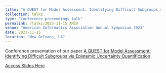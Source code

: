 ```yaml
---
title: "A QUEST for Model Assessment: Identifying Difficult Subgroups via Epistemic Uncertainty Quantification "
collection: talks
type: "Conference proceedings talk"
permalink: /talks/2023-11-15_AMIA
venue: "American Informatics Association Annual Symposium 2023"
date: 2023-11-15
location: "New Orleans, LA"
---
```


Conference presentation of our paper [A QUEST for Model Assessment: Identifying Difficult Subgroups via Epistemic Uncertainty Quantification](https://katherinebrown539.github.io/publication/2023-11-01-QUEST)

[Access Slides Here](https://katherinebrown539.github.io/files/S103%20Brown.pdf)
